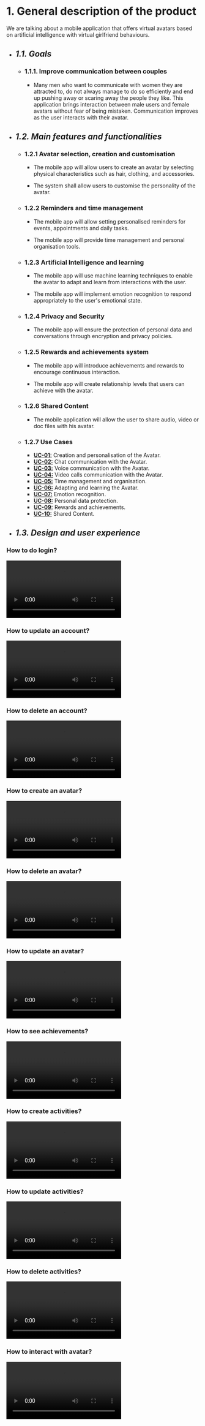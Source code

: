 
# 1. General description of the product

We are talking about a mobile application that offers virtual avatars based on artificial intelligence with virtual girlfriend behaviours.

- ## _1.1. Goals_

    - ### 1.1.1. Improve communication between couples 
    
        - Many men who want to communicate with women they are attracted to, do not always manage to do so efficiently and end up pushing away or scaring away the people they like. This application brings interaction between male users and female avatars without fear of being mistaken. Communication improves as the user interacts with their avatar. 

- ## _1.2. Main features and functionalities_

    - ### 1.2.1 Avatar selection, creation and customisation
        
        - The mobile app will allow users to create an avatar by selecting physical characteristics such as hair, clothing, and accessories.
        
        - The system shall allow users to customise the personality of the avatar.
       
    - ### 1.2.2 Reminders and time management

        - The mobile app will allow setting personalised reminders for events, appointments and daily tasks.

        - The mobile app will provide time management and personal organisation tools.

    - ### 1.2.3 Artificial Intelligence and learning

        - The mobile app will use machine learning techniques to enable the avatar to adapt and learn from interactions with the user.

        - The mobile app will implement emotion recognition to respond appropriately to the user's emotional state.

    - ### 1.2.4 Privacy and Security

        - The mobile app will ensure the protection of personal data and conversations through encryption and privacy policies.

    - ### 1.2.5 Rewards and achievements system

        - The mobile app will introduce achievements and rewards to encourage continuous interaction.
        
        - The mobile app will create relationship levels that users can achieve with the avatar.

    - ### 1.2.6 Shared Content

        - The mobile application will allow the user to share audio, video or doc files with his avatar.

    - ### 1.2.7 Use Cases

        - **[UC-01:](/03%20Documentation/06%20Use%20Cases.md)** Creation and personalisation of the Avatar.
        - **[UC-02:](/03%20Documentation/06%20Use%20Cases.md)** Chat communication with the Avatar.
        - **[UC-03:](/03%20Documentation/06%20Use%20Cases.md)** Voice communication with the Avatar.
        - **[UC-04:](/03%20Documentation/06%20Use%20Cases.md)** Video calls communication with the Avatar.
        - **[UC-05:](/03%20Documentation/06%20Use%20Cases.md)** Time management and organisation.
        - **[UC-06:](/03%20Documentation/06%20Use%20Cases.md)** Adapting and learning the Avatar.
        - **[UC-07:](/03%20Documentation/06%20Use%20Cases.md)** Emotion recognition.
        - **[UC-08:](/03%20Documentation/06%20Use%20Cases.md)** Personal data protection.
        - **[UC-09:](/03%20Documentation/06%20Use%20Cases.md)** Rewards and achievements.
        - **[UC-10:](/03%20Documentation/06%20Use%20Cases.md)** Shared Content.

- ## _1.3. Design and user experience_

### How to do login?

<video src="./Videos/00 Login and Sing In.mp4" controls>
  Your browser does not support video playback.
</video>

### How to update an account?

<video src="./Videos/01 Update account.mp4" controls>
  Your browser does not support video playback.
</video>

### How to delete an account?

<video src="./Videos/02 Delete account.mp4" controls>
  Your browser does not support video playback.
</video>

### How to create an avatar?

<video src="./Videos/03 Avatar creation.mp4" controls>
  Your browser does not support video playback.
</video>

### How to delete an avatar?

<video src="./Videos/04 Avatar delete.mp4" controls>
  Your browser does not support video playback.
</video>

### How to update an avatar?

<video src="./Videos/05 Avatar update.mp4" controls>
  Your browser does not support video playback.
</video>

### How to see achievements?

<video src="./Videos/06 Achievements.mp4" controls>
  Your browser does not support video playback.
</video>

### How to create activities?

<video src="./Videos/07 Activity creation.mp4" controls>
  Your browser does not support video playback.
</video>

### How to update activities?

<video src="./Videos/08 Activity Update.mp4" controls>
  Your browser does not support video playback.
</video>

### How to delete activities?

<video src="./Videos/09 Activity delete.mp4" controls>
  Your browser does not support video playback.
</video>

### How to interact with avatar?

<video src="./Videos/10 Avatar chat.mp4" controls>
  Your browser does not support video playback.
</video>